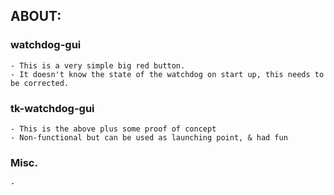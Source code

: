 ## ABOUT:

### watchdog-gui

    - This is a very simple big red button.
    - It doesn't know the state of the watchdog on start up, this needs to be corrected.

### tk-watchdog-gui

    - This is the above plus some proof of concept
    - Non-functional but can be used as launching point, & had fun

### Misc.

    -
